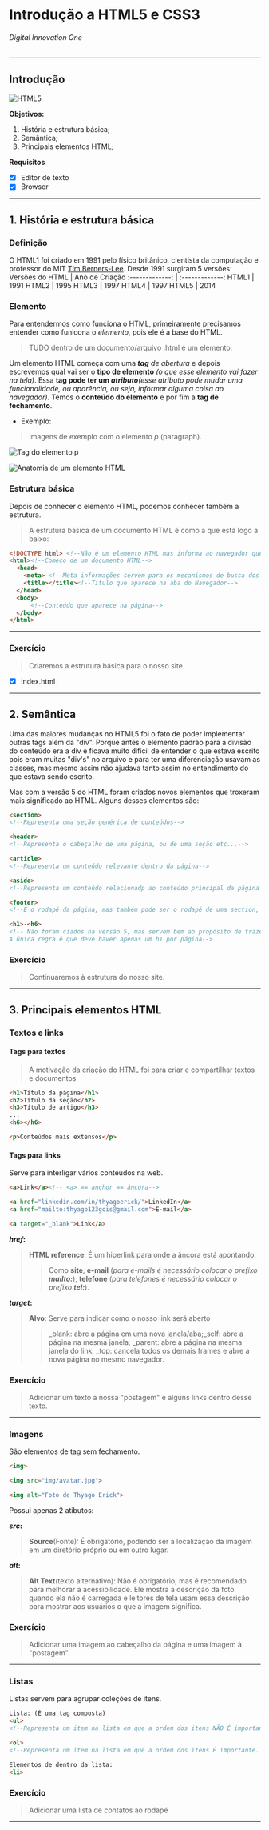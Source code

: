 # Introdução a HTML5 e CSS3

###### Digital Innovation One

---

## Introdução

![HTML5](https://encrypted-tbn0.gstatic.com/images?q=tbn:ANd9GcQFd_5HLVA4Dj0GzUmGLxVcpeFN9kLU-j-L9g&usqp=CAU)

**Objetivos:**

1. História e estrutura básica;
2. Semântica;
3. Principais elementos HTML;

**Requisitos**

- [x] Editor de texto
- [x] Browser

---

## 1. História e estrutura básica

### Definição

O HTML1 foi criado em 1991 pelo físico britânico, cientista da computação e professor do MIT [Tim Berners-Lee](https://www.w3.org/People/Berners-Lee/). Desde 1991 surgiram 5 versões:
Versões do HTML | Ano de Criação
:-------------: | :-------------:
HTML1 | 1991
HTML2 | 1995
HTML3 | 1997
HTML4 | 1997
HTML5 | 2014

### Elemento

Para entendermos como funciona o HTML, primeiramente precisamos entender como funicona o _elemento_, pois ele é a base do HTML.
>TUDO dentro de um documento/arquivo .html é um elemento.

Um elemento HTML começa com uma _**tag** de abertura_ e depois escrevemos qual vai ser o **tipo de elemento** _(o que esse elemento vai fazer na tela)_. Essa **tag pode ter um _atributo_**_(esse atributo pode mudar uma funcionalidade, ou aparência, ou seja, informar alguma coisa ao navegador)_. Temos o **conteúdo do elemento** e por fim a **tag de fechamento**.

- Exemplo:

>Imagens de exemplo com o elemento _p_ (paragraph).

![Tag do elemento p](https://www.chiefofdesign.com.br/wp-content/uploads/2018/05/estrutura-de-um-elemento-html-768x398.jpg)

![Anatomia de um elemento HTML](https://media.prod.mdn.mozit.cloud/attachments/2014/11/14/9345/99516bbeb470af58b608d17bb30e53e6/grumpy-cat-attribute-small.png)

### Estrutura básica

Depois de conhecer o elemento HTML, podemos conhecer também a estrutura.
>A estrutura básica de um documento HTML é como a que está logo a baixo:

~~~HTML
<!DOCTYPE html> <!--Não é um elemento HTML mas informa ao navegador que, o que está sendo escrito é um texto em HTML5-->
<html><!--Começo de um documento HTML-->
  <head> 
    <meta> <!--Meta informações servem para os mecanismos de busca dos navegadores e bots indexarem a página da forma que definimos nas meta tags-->
    <title></title><!--Título que aparece na aba do Navegador-->
  </head>
  <body>
      <!--Conteúdo que aparece na página-->
  </body>  
</html> 
~~~

---

### Exercício

>Criaremos a estrutura básica para o nosso site.

- [x] index.html

---

## 2. Semântica

Uma das maiores mudanças no HTML5 foi o  fato de poder implementar
outras tags além da "div". Porque antes o elemento padrão para a
divisão do conteúdo era a div e ficava muito difícil de entender
o que estava escrito pois eram muitas "div's" no arquivo e para ter
uma diferenciação usavam as classes, mas mesmo assim não ajudava
tanto assim no entendimento do que estava sendo escrito.

Mas com a versão 5 do HTML foram criados novos elementos que troxeram
mais significado ao HTML.
Alguns desses elementos são:

~~~~HTML
<section>
<!--Representa uma seção genérica de conteúdos-->

<header>
<!--Representa o cabeçalho de uma página, ou de uma seção etc...-->

<article>
<!--Representa um conteúdo relevante dentro da página-->

<aside>
<!--Representa um conteúdo relacionadp ao conteúdo principal da página (normalmente uma "barra lateral")-->

<footer>
<!--É o rodapé da página, mas também pode ser o rodapé de uma section, ou de um article etc-->

<h1>-<h6> 
<!-- Não foram ciados na versão 5, mas servem bem ao propósito de trazer semântica, porque eles representam a importância de um título dentro de uma página.
A única regra é que deve haver apenas um h1 por página-->
~~~~

### Exercício

>Continuaremos à estrutura do nosso site.
---

## 3. Principais elementos HTML

### Textos e links

#### Tags para textos

>A motivação da criação do HTML foi para criar e compartilhar textos
>e documentos

~~~~HTML
<h1>Título da página</h1>
<h2>Título da seção</h2>
<h3>Título de artigo</h3>
...
<h6></h6>

<p>Conteúdos mais extensos</p>
~~~~

#### Tags para links

Serve para interligar vários conteúdos na web.

~~~~HTML
<a>Link</a><!-- <a> == anchor == âncora-->

<a href="linkedin.com/in/thyagoerick/">LinkedIn</a>
<a href="mailto:thyago123gois@gmail.com">E-mail</a>

<a target="_blank">Link</a>
~~~~

**_href_:**
>**HTML reference**: É um hiperlink para onde a
>âncora está apontando.
>> Como **site**, **e-mail**
>(_para e-mails é necessário colocar o prefixo **mailto:**_),
> **telefone** (_para telefones é necessário colocar o prefixo **tel:**_).

**_target_:**
>**Alvo**: Serve para indicar como o nosso link será aberto
>> _blank: abre a página em uma nova janela/aba;_self: abre a página
> na mesma janela; _parent: abre a página na mesma janela do link;
>_top: cancela todos os demais frames e abre a nova página no mesmo
> navegador.

### Exercício

>Adicionar um texto a nossa "postagem" e alguns links dentro desse texto.
---

### Imagens

São elementos de tag sem fechamento.

~~~~HTML
<img>

<img src="img/avatar.jpg">

<img alt="Foto de Thyago Erick">
~~~~

Possui apenas 2 atibutos:

**_src_:**
>**Source**(Fonte): É obrigatório, podendo ser a localização da imagem em um diretório próprio ou em outro lugar.

**_alt_:**
>**Alt Text**(texto alternativo): Não é obrigatório, mas é recomendado para melhorar a acessibilidade. Ele mostra a descrição da foto quando ela não é carregada e leitores de tela usam essa descrição para mostrar aos usuários o que a imagem significa.

### Exercício

>Adicionar uma imagem ao cabeçalho da página e uma imagem à "postagem".
---

### Listas

Listas servem para agrupar coleções de itens.

~~~~HTML
Lista: (É uma tag composta)
<ul> 
<!--Representa um item na lista em que a ordem dos itens NÃO É importante-->

<ol> 
<!--Representa um item na lista em que a ordem dos itens É importante. E podem ser representados ou por números, ou letras (em ordem alfabética ou algarismos romanos)-->

Elementos de dentro da lista:
<li>
~~~~

### Exercício

>Adicionar uma lista de contatos ao rodapé
---